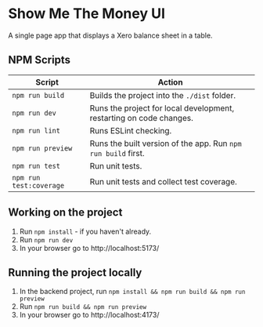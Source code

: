# Show Me The Money UI

A single page app that displays a Xero balance sheet in a table.

## NPM Scripts

| Script                  | Action                                                              |
|-------------------------|---------------------------------------------------------------------|
| `npm run build`         | Builds the project into the `./dist` folder.                        |
| `npm run dev`           | Runs the project for local development, restarting on code changes. |
| `npm run lint`          | Runs ESLint checking.                                               |
| `npm run preview`       | Runs the built version of the app. Run `npm run build` first.       |
| `npm run test`          | Run unit tests.                                                     |
| `npm run test:coverage` | Run unit tests and collect test coverage.                           |

## Working on the project

1. Run `npm install` - if you haven't already.
1. Run `npm run dev`
1. In your browser go to http://localhost:5173/

## Running the project locally

1. In the backend project, run `npm install && npm run build && npm run preview`
1. Run `npm run build && npm run preview`
1. In your browser go to http://localhost:4173/

